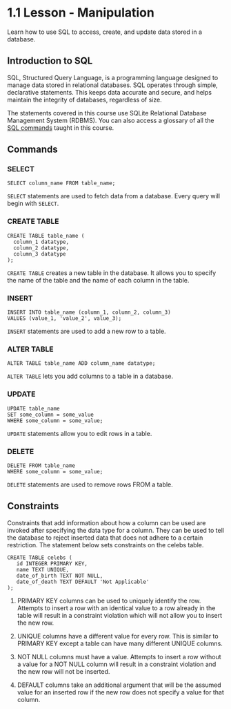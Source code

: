 # 1.1 Lesson - Manipulation 
Learn how to use SQL to access, create, and update data stored in a database.

## Introduction to SQL
SQL, Structured Query Language, is a programming language designed to manage data stored in relational databases. SQL operates through simple, declarative statements. This keeps data accurate and secure, and helps maintain the integrity of databases, regardless of size.

The statements covered in this course use SQLite Relational Database Management System (RDBMS). You can also access a glossary of all the [SQL commands](https://www.codecademy.com/articles/sql-commands) taught in this course.

## Commands

### SELECT
```
SELECT column_name FROM table_name;
```
```SELECT``` statements are used to fetch data from a database. Every query will begin with ```SELECT```.

### CREATE TABLE
```
CREATE TABLE table_name (
  column_1 datatype, 
  column_2 datatype, 
  column_3 datatype
);
```
```CREATE TABLE``` creates a new table in the database. It allows you to specify the name of the table and the name of each column in the table.

### INSERT
```
INSERT INTO table_name (column_1, column_2, column_3) 
VALUES (value_1, 'value_2', value_3);
```
```INSERT``` statements are used to add a new row to a table.

### ALTER TABLE
```
ALTER TABLE table_name ADD column_name datatype;
```
```ALTER TABLE``` lets you add columns to a table in a database.

### UPDATE
```
UPDATE table_name
SET some_column = some_value
WHERE some_column = some_value;
```
```UPDATE``` statements allow you to edit rows in a table.

### DELETE
```
DELETE FROM table_name
WHERE some_column = some_value;
```
```DELETE``` statements are used to remove rows FROM a table.

## Constraints
Constraints that add information about how a column can be used are invoked after specifying the data type for a column. They can be used to tell the database to reject inserted data that does not adhere to a certain restriction. The statement below sets constraints on the celebs table.
```
CREATE TABLE celebs (
   id INTEGER PRIMARY KEY, 
   name TEXT UNIQUE,
   date_of_birth TEXT NOT NULL,
   date_of_death TEXT DEFAULT 'Not Applicable'
);
```
1. PRIMARY KEY columns can be used to uniquely identify the row. Attempts to insert a row with an identical value to a row already in the table will result in a constraint violation which will not allow you to insert the new row.

2. UNIQUE columns have a different value for every row. This is similar to PRIMARY KEY except a table can have many different UNIQUE columns.

3. NOT NULL columns must have a value. Attempts to insert a row without a value for a NOT NULL column will result in a constraint violation and the new row will not be inserted.

4. DEFAULT columns take an additional argument that will be the assumed value for an inserted row if the new row does not specify a value for that column.
